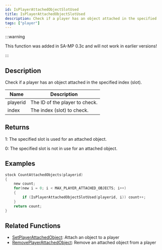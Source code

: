 ```yaml
---
id: IsPlayerAttachedObjectSlotUsed
title: IsPlayerAttachedObjectSlotUsed
description: Check if a player has an object attached in the specified index (slot).
tags: ["player"]
---
```


:::warning

This function was added in SA-MP 0.3c and will not work in earlier versions!

:::

## Description

Check if a player has an object attached in the specified index (slot).

| Name     | Description                    |
| -------- | ------------------------------ |
| playerid | The ID of the player to check. |
| index    | The index (slot) to check.     |

## Returns

1: The specified slot is used for an attached object.

0: The specified slot is not in use for an attached object.

## Examples

```c
stock CountAttachedObjects(playerid)
{
    new count;
    for(new i = 0; i < MAX_PLAYER_ATTACHED_OBJECTS; i++)
    {
        if (IsPlayerAttachedObjectSlotUsed(playerid, i)) count++;
    }
    return count;
}
```

## Related Functions

- [SetPlayerAttachedObject](SetPlayerAttachedObject.md): Attach an object to a player
- [RemovePlayerAttachedObject](RemovePlayerAttachedObject.md): Remove an attached object from a player
